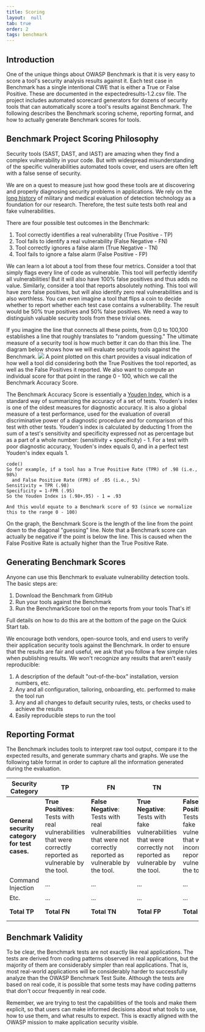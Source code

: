 ```yaml
---
title: Scoring
layout:  null
tab: true
order: 2
tags: benchmark
---
```



<link rel="stylesheet" href="/www-project-benchmark/assets/css/styles.css">

## Introduction ##
One of the unique things about OWASP Benchmark is that it is very easy to score a tool's security analysis results against it. Each test case in Benchmark has a single intentional CWE that is either a True or False Positive. These are documented in the expectedresults-1.2.csv file. The project includes automated scorecard generators for dozens of security tools that can automatically score a tool's results against Benchmark. The following describes the Benchmark scoring scheme, reporting format, and how to actually generate Benchmark scores for tools.

## Benchmark Project Scoring Philosophy ##
Security tools (SAST, DAST, and IAST) are amazing when they find a complex vulnerability in your code. But with widespread misunderstanding of the specific vulnerabilities automated tools cover, end users are often left with a false sense of security.

We are on a quest to measure just how good these tools are at discovering and properly diagnosing security problems in applications. We rely on the [long history](http://en.wikipedia.org/wiki/Receiver_operating_characteristic) of military and medical evaluation of detection technology as a foundation for our research. Therefore, the test suite tests both real and fake vulnerabilities.

There are four possible test outcomes in the Benchmark:

1. Tool correctly identifies a real vulnerability (True Positive - TP)
2. Tool fails to identify a real vulnerability (False Negative - FN)
3. Tool correctly ignores a false alarm (True Negative - TN)
4. Tool fails to ignore a false alarm (False Positive - FP)

We can learn a lot about a tool from these four metrics. Consider a tool that simply flags every line of code as vulnerable. This tool will perfectly identify all vulnerabilities! But it will also have 100% false positives and thus adds no value. Similarly, consider a tool that reports absolutely nothing. This tool will have zero false positives, but will also identify zero real vulnerabilities and is also worthless. You can even imagine a tool that flips a coin to decide whether to report whether each test case contains a vulnerability. The result would be 50% true positives and 50% false positives. We need a way to distinguish valuable security tools from these trivial ones.

If you imagine the line that connects all these points, from 0,0 to 100,100 establishes a line that roughly translates to "random guessing." The ultimate measure of a security tool is how much better it can do than this line. The diagram below shows how we will evaluate security tools against the Benchmark.
![](https://raw.githubusercontent.com/OWASP-Benchmark/BenchmarkJava/master/scorecard/content/benchmark_guide.png)
A point plotted on this chart provides a visual indication of how well a tool did considering both the True Positives the tool reported, as well as the False Positives it reported. We also want to compute an individual score for that point in the range 0 - 100, which we call the Benchmark Accuracy Score.

The Benchmark Accuracy Score is essentially a [Youden Index](https://en.wikipedia.org/wiki/Youden%27s_J_statistic), which is a standard way of summarizing the accuracy of a set of tests. Youden's index is one of the oldest measures for diagnostic accuracy. It is also a global measure of a test performance, used for the evaluation of overall discriminative power of a diagnostic procedure and for comparison of this test with other tests. Youden's index is calculated by deducting 1 from the sum of a test's sensitivity and specificity expressed not as percentage but as a part of a whole number: (sensitivity + specificity) - 1. For a test with poor diagnostic accuracy, Youden's index equals 0, and in a perfect test Youden's index equals 1.

    code()
    So for example, if a tool has a True Positive Rate (TPR) of .98 (i.e., 98%) 
      and False Positive Rate (FPR) of .05 (i.e., 5%)
    Sensitivity = TPR (.98)
    Specificity = 1-FPR (.95)
    So the Youden Index is (.98+.95) - 1 = .93
    
    And this would equate to a Benchmark score of 93 (since we normalize this to the range 0 - 100)


On the graph, the Benchmark Score is the length of the line from the point down to the diagonal "guessing" line. Note that a Benchmark score can actually be negative if the point is below the line. This is caused when the False Positive Rate is actually higher than the True Positive Rate.

## Generating Benchmark Scores ##
Anyone can use this Benchmark to evaluate vulnerability detection tools. The basic steps are:

1. Download the Benchmark from GitHub
2. Run your tools against the Benchmark
3. Run the BenchmarkScore tool on the reports from your tools
That's it!

Full details on how to do this are at the bottom of the page on the Quick Start tab.

We encourage both vendors, open-source tools, and end users to verify their application security tools against the Benchmark. In order to ensure that the results are fair and useful, we ask that you follow a few simple rules when publishing results. We won't recognize any results that aren't easily reproducible:

1. A description of the default "out-of-the-box" installation, version numbers, etc.
2. Any and all configuration, tailoring, onboarding, etc. performed to make the tool run
3. Any and all changes to default security rules, tests, or checks used to achieve the results
4. Easily reproducible steps to run the tool

## Reporting Format ##
The Benchmark includes tools to interpret raw tool output, compare it to the expected results, and generate summary charts and graphs. We use the following table format in order to capture all the information generated during the evaluation.

Security Category | TP | FN | TN | FP | Total | TPR | FPR | Score
----------------- | ------------------ | ------------------ | ------------------ | ------------------ | ------------------ | ------------------ | ------------------ | ------------------
**General security category for test cases.** | **True Positives**: Tests with real vulnerabilities that were correctly reported as vulnerable by the tool. | **False Negative**: Tests with real vulnerabilities that were not correctly reported as vulnerable by the tool. | **True Negative**: Tests with fake vulnerabilities that were correctly not reported as vulnerable by the tool. | **False Positive**: Tests with fake vulnerabilities that were incorrectly reported as vulnerable by the tool. | Total test cases for this category. | **True Positive Rate**: TP / ( TP + FN ) - Also referred to as Recall, as defined at [Wikipedia](https://en.wikipedia.org/wiki/Precision_and_recall). | **False Positive Rate**: FP / ( FP + TN ). | Normalized distance from the "guess line" TPR - FPR.
Command Injection | ... | ... | ... | ... | ... | ... | ... | ...
Etc. | ... | ... | ... | ... | ... | ... | ... | ...
   | **Total TP** | **Total FN** | **Total TN** | **Total FP** | **Total TC** | **Average TPR** | **Average FPR** | **Average Score**

## Benchmark Validity ##
To be clear, the Benchmark tests are not exactly like real applications. The tests are derived from coding patterns observed in real applications, but the majority of them are considerably simpler than real applications. That is, most real-world applications will be considerably harder to successfully analyze than the OWASP Benchmark Test Suite. Although the tests are based on real code, it is possible that some tests may have coding patterns that don't occur frequently in real code.

Remember, we are trying to test the capabilities of the tools and make them explicit, so that users can make informed decisions about what tools to use, how to use them, and what results to expect. This is exactly aligned with the OWASP mission to make application security visible.
